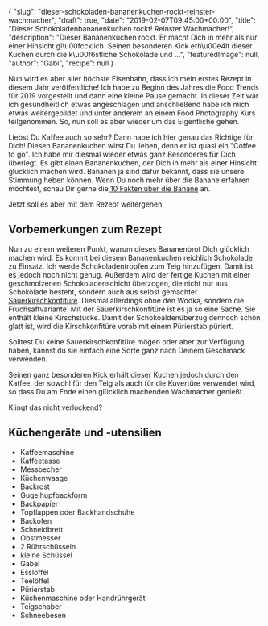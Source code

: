 {
    "slug": "dieser-schokoladen-bananenkuchen-rockt-reinster-wachmacher",
    "draft": true,
    "date": "2019-02-07T09:45:00+00:00",
    "title": "Dieser Schokoladenbananenkuchen rockt! Reinster Wachmacher!",
    "description": "Dieser Bananenkuchen rockt. Er macht Dich in mehr als nur einer Hinsicht gl\u00fccklich. Seinen besonderen Kick erh\u00e4lt dieser Kuchen durch die k\u00f6stliche Schokolade und ...",
    "featuredImage": null,
    "author": "Gabi",
    "recipe": null
}

Nun wird es aber aller höchste Eisenbahn, dass ich mein erstes Rezept in diesem Jahr veröffentliche! Ich habe zu Beginn des Jahres die Food Trends für 2019 vorgestellt und dann eine kleine Pause gemacht. In dieser Zeit war ich gesundheitlich etwas angeschlagen und anschließend habe ich mich etwas weitergebildet und unter anderem an  einem Food Photography Kurs teilgenommen. So, nun soll es aber wieder um das Eigentliche gehen.

Liebst Du Kaffee auch so sehr? Dann habe ich hier genau das Richtige für Dich! Diesen Bananenkuchen wirst Du lieben, denn er ist quasi ein "Coffee to go". Ich habe mir diesmal wieder etwas ganz Besonderes für Dich überlegt. Es gibt einen Bananenkuchen, der Dich in mehr als einer Hinsicht glücklich machen wird. Bananen ja sind dafür bekannt, dass sie unsere Stimmung heben können. Wenn Du noch mehr über die Banane erfahren möchtest, schau Dir gerne die[ 10 Fakten über die Banane](https://kochfokus.de/artikel/10-fakten-ueber-die-banane/ " 10 Fakten über die Banane") an.

Jetzt soll es aber mit dem Rezept weitergehen.

## Vorbemerkungen zum Rezept

Nun zu einem weiteren Punkt, warum dieses Bananenbrot Dich glücklich  machen wird. Es kommt bei diesem Bananenkuchen reichlich Schokolade zu Einsatz. Ich werde Schokoladentropfen zum Teig hinzufügen. Damit ist es jedoch noch nicht genug. Außerdem wird der fertige Kuchen mit einer geschmolzenen Schokoladenschicht überzogen, die nicht nur aus Schokolade besteht, sondern auch aus selbst gemachter [Sauerkirschkonfitüre](https://kochfokus.de/artikel/beschwipste-sauerkirschkonfituere/ "Sauerkirschkonfitüre"). Diesmal allerdings ohne den Wodka, sondern die Fruchsaftvariante. Mit der Sauerkirschkonfitüre ist es ja so eine Sache. Sie enthält kleine Kirschstücke. Damit der Schokoaldenüberzug dennoch schön glatt ist, wird die Kirschkonfitüre vorab mit einem Pürierstab püriert.

Solltest Du keine Sauerkirschkonfitüre mögen oder aber zur Verfügung haben, kannst du sie einfach eine Sorte ganz nach Deinem Geschmack verwenden.

Seinen ganz besonderen Kick erhält dieser Kuchen jedoch durch den Kaffee, der sowohl für den Teig als auch für die Kuvertüre verwendet wird, so dass Du am Ende einen glücklich machenden Wachmacher genießt.

Klingt das nicht verlockend?


## Küchengeräte und -utensilien
- Kaffeemaschine
- Kaffeetasse
-  Messbecher
- Küchenwaage
- Backrost
- Gugelhupfbackform
- Backpapier
- Topflappen oder Backhandschuhe
- Backofen
- Schneidbrett
- Obstmesser
- 2 Rührschüsseln
- kleine Schüssel
- Gabel
- Esslöffel
- Teelöffel
- Pürierstab
- Küchenmaschine oder Handrührgerät
- Teigschaber
- Schneebesen